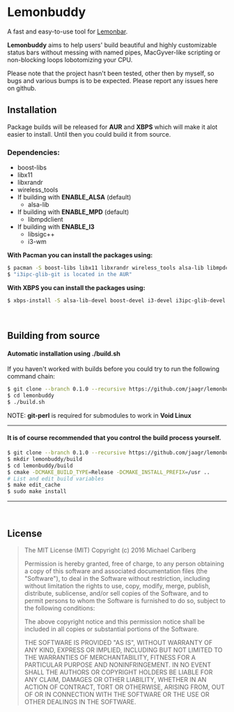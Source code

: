 Lemonbuddy
==========

A fast and easy-to-use tool for [Lemonbar](https://github.com/LemonBoy/bar/).

**Lemonbuddy** aims to help users' build beautiful and highly customizable status bars
without messing with named pipes, MacGyver-like scripting or non-blocking
loops lobotomizing your CPU.

Please note that the project hasn't been tested, other then by myself, so
bugs and various bumps is to be expected. Please report any issues here on
github.


## Installation

Package builds will be released for **AUR** and **XBPS** which will make it
alot easier to install. Until then you could build it from source.

### Dependencies:

- boost-libs
- libx11
- libxrandr
- wireless_tools
- If building with **ENABLE_ALSA** (default)
  - alsa-lib
- If building with **ENABLE_MPD** (default)
  - libmpdclient
- If building with **ENABLE_I3**
  - libsigc++
  - i3-wm

**With Pacman you can install the packages using:**
~~~ sh
$ pacman -S boost-libs libx11 libxrandr wireless_tools alsa-lib libmpdclient libsigc++ i3-wm
$ "i3ipc-glib-git is located in the AUR"
~~~

**With XBPS you can install the packages using:**
~~~ sh
$ xbps-install -S alsa-lib-devel boost-devel i3-devel i3ipc-glib-devel libX11-devel libXrandr-devel libmpdclient-devel libsigc++-devel wireless_tools-devel
~~~~

<br>

## Building from source

#### Automatic installation using ./build.sh

If you haven't worked with builds before you could try to run the following
command chain:

~~~ sh
$ git clone --branch 0.1.0 --recursive https://github.com/jaagr/lemonbuddy.git
$ cd lemonbuddy
$ ./build.sh
~~~

NOTE: **git-perl** is required for submodules to work in **Void Linux**

---

#### It is of course recommended that you control the build process yourself.

  ~~~ sh
  $ git clone --branch 0.1.0 --recursive https://github.com/jaagr/lemonbuddy.git
  $ mkdir lemonbuddy/build
  $ cd lemonbuddy/build
  $ cmake -DCMAKE_BUILD_TYPE=Release -DCMAKE_INSTALL_PREFIX=/usr ..
  # List and edit build variables
  $ make edit_cache
  $ sudo make install
  ~~~
---

<br>

## License

> The MIT License (MIT)
> Copyright (c) 2016 Michael Carlberg
>
> Permission is hereby granted, free of charge, to any person obtaining a copy of
> this software and associated documentation files (the "Software"), to deal in
> the Software without restriction, including without limitation the rights to
> use, copy, modify, merge, publish, distribute, sublicense, and/or sell copies of
> the Software, and to permit persons to whom the Software is furnished to do so,
> subject to the following conditions:
>
> The above copyright notice and this permission notice shall be included in all
> copies or substantial portions of the Software.
>
> THE SOFTWARE IS PROVIDED "AS IS", WITHOUT WARRANTY OF ANY KIND, EXPRESS OR
> IMPLIED, INCLUDING BUT NOT LIMITED TO THE WARRANTIES OF MERCHANTABILITY, FITNESS
> FOR A PARTICULAR PURPOSE AND NONINFRINGEMENT. IN NO EVENT SHALL THE AUTHORS OR
> COPYRIGHT HOLDERS BE LIABLE FOR ANY CLAIM, DAMAGES OR OTHER LIABILITY, WHETHER
> IN AN ACTION OF CONTRACT, TORT OR OTHERWISE, ARISING FROM, OUT OF OR IN
> CONNECTION WITH THE SOFTWARE OR THE USE OR OTHER DEALINGS IN THE SOFTWARE.
